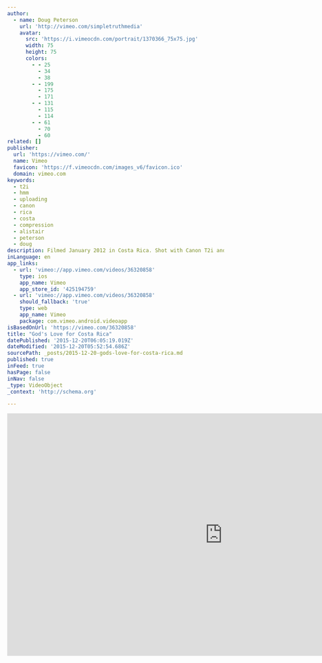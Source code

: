 ```yaml
---
author:
  - name: Doug Peterson
    url: 'http://vimeo.com/simpletruthmedia'
    avatar:
      src: 'https://i.vimeocdn.com/portrait/1370366_75x75.jpg'
      width: 75
      height: 75
      colors:
        - - 25
          - 34
          - 38
        - - 199
          - 175
          - 171
        - - 131
          - 115
          - 114
        - - 61
          - 70
          - 60
related: []
publisher:
  url: 'https://vimeo.com/'
  name: Vimeo
  favicon: 'https://f.vimeocdn.com/images_v6/favicon.ico'
  domain: vimeo.com
keywords:
  - t2i
  - hmm
  - uploading
  - canon
  - rica
  - costa
  - compression
  - alistair
  - peterson
  - doug
description: Filmed January 2012 in Costa Rica. Shot with Canon T2i and 7D. Color graded with Magic Bullet Quick Looks. Music by Alistair Cameron.
inLanguage: en
app_links:
  - url: 'vimeo://app.vimeo.com/videos/36320858'
    type: ios
    app_name: Vimeo
    app_store_id: '425194759'
  - url: 'vimeo://app.vimeo.com/videos/36320858'
    should_fallback: 'true'
    type: web
    app_name: Vimeo
    package: com.vimeo.android.videoapp
isBasedOnUrl: 'https://vimeo.com/36320858'
title: "God's Love for Costa Rica"
datePublished: '2015-12-20T06:05:19.019Z'
dateModified: '2015-12-20T05:52:54.686Z'
sourcePath: _posts/2015-12-20-gods-love-for-costa-rica.md
published: true
inFeed: true
hasPage: false
inNav: false
_type: VideoObject
_context: 'http://schema.org'

---
```

<iframe src="https://cdn.embedly.com/widgets/media.html?src=https%3A%2F%2Fplayer.vimeo.com%2Fvideo%2F36320858&amp;url=https%3A%2F%2Fvimeo.com%2F36320858&amp;image=http%3A%2F%2Fi.vimeocdn.com%2Fvideo%2F249056498_1280.jpg&amp;key=b7d04c9b404c499eba89ee7072e1c4f7&amp;type=text%2Fhtml&amp;schema=vimeo" width="1000" height="563" scrolling="no" frameborder="0" allowfullscreen="allowfullscreen" style=""></iframe>